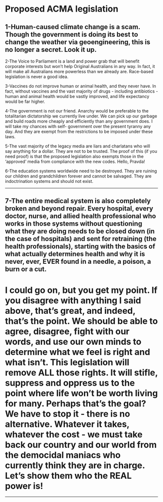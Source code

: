 # Proposed ACMA legislation


## 1-Human-caused climate change is a scam. Though the government is doing its best to change the weather via geoengineering, this is no longer a secret. Look it up.

 2-The Voice to Parliament is a land and power grab that will benefit corporate interests but won’t help Original Australians in any way. In fact, it will make all Australians more powerless than we already are. Race-based legislation is never a good idea.

 3-Vaccines do not improve human or animal health, and they never have. In fact, without vaccines and the vast majority of drugs - including antibiotics - human and animal health would be vastly improved, and life expectancy would be far higher.

 4-The government is not our friend. Anarchy would be preferable to the totalitarian dictatorship we currently live under. We can pick up our garbage and build roads more cheaply and efficiently than any government does. I will take my chances with self- government over the present tyranny any day. And they are exempt from the restrictions to be imposed under these laws.

 5-The vast majority of the legacy media are liars and charlatans who will say anything for a dollar. They are not to be trusted. The proof of this (if you need proof) is that the proposed legislation also exempts those in the ‘approved’ media from compliance with the new codes. Hello, Pravda!

 6-The education systems worldwide need to be destroyed. They are ruining our children and grandchildren forever and cannot be salvaged. They are indoctrination systems and should not exist.


-----

## 7-The entire medical system is also completely broken and beyond repair. Every hospital, every doctor, nurse, and allied health professional who works in those systems without questioning what they are doing needs to be closed down (in the case of hospitals) and sent for retraining (the health professionals), starting with the basics of what actually determines health and why it is never, ever, EVER found in a needle, a poison, a burn or a cut.

# I could go on, but you get my point. If you disagree with anything I said above, that’s great, and indeed, that’s the point. We should be able to agree, disagree, fight with our words, and use our own minds to determine what we feel is right and what isn’t. This legislation will remove ALL those rights. It will stifle, suppress and oppress us to the point where life won’t be worth living for many. Perhaps that’s the goal? We have to stop it - there is no alternative. Whatever it takes, whatever the cost - we must take back our country and our world from the democidal maniacs who currently think they are in charge. Let’s show them who the REAL power is!


-----

